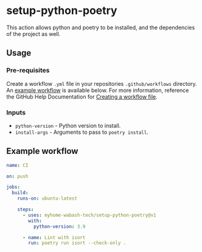 # setup-python-poetry

This action allows python and poetry to be installed, and the dependencies of the project as well.

## Usage

### Pre-requisites

Create a workflow `.yml` file in your repositories `.github/workflows` directory. An [example workflow](#example-workflow) is available below. For more information, reference the GitHub Help Documentation for [Creating a workflow file](https://help.github.com/en/articles/configuring-a-workflow#creating-a-workflow-file).

### Inputs

- `python-version` - Python version to install.
- `install-args` - Arguments to pass to `poetry install`.

## Example workflow

```yaml
name: CI

on: push

jobs:
  build:
    runs-on: ubuntu-latest

    steps:
      - uses: myhome-wabash-tech/setup-python-poetry@v1
        with:
          python-version: 3.9

      - name: Lint with isort
        run: poetry run isort --check-only .
```
